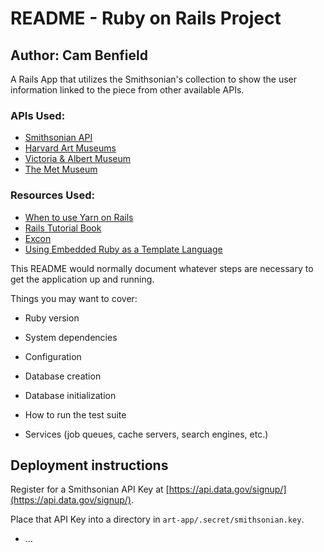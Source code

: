# README - Ruby on Rails Project
## Author: Cam Benfield

A Rails App that utilizes the Smithsonian's collection to show the user information linked to the piece from other available APIs.

### APIs Used:
 - [Smithsonian API](https://github.com/Smithsonian/OpenAccess)
 - [Harvard Art Museums](https://www.programmableweb.com/api/harvard-art-museums)
 - [Victoria & Albert Museum](https://www.programmableweb.com/api/victoria-albert-museum-rest-api)
 - [The Met Museum](https://www.programmableweb.com/api/metropolitan-museum-art-met-collection-rest-api-v10)

### Resources Used:
 - [When to use Yarn on Rails](https://dev.to/mbackermann/how-and-when-to-use-yarn-on-rails-3jm4)
 - [Rails Tutorial Book](https://www.railstutorial.org/book/beginning#sec-development_environment)
 - [Excon](https://github.com/excon/excon#getting-started)
 - [Using Embedded Ruby as a Template Language](https://levelup.gitconnected.com/use-embedded-ruby-as-a-template-language-85a85202f26f)


This README would normally document whatever steps are necessary to get the
application up and running.

Things you may want to cover:

* Ruby version

* System dependencies

* Configuration

* Database creation

* Database initialization

* How to run the test suite

* Services (job queues, cache servers, search engines, etc.)

## Deployment instructions

Register for a Smithsonian API Key at [https://api.data.gov/signup/](https://api.data.gov/signup/).

Place that API Key into a directory in ``art-app/.secret/smithsonian.key``.

* ...
